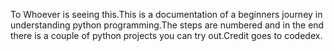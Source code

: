 To Whoever is seeing this.This is a documentation of a beginners journey in understanding python programming.The steps are numbered and in the end there is a couple of python projects you can try out.Credit goes to codedex.
